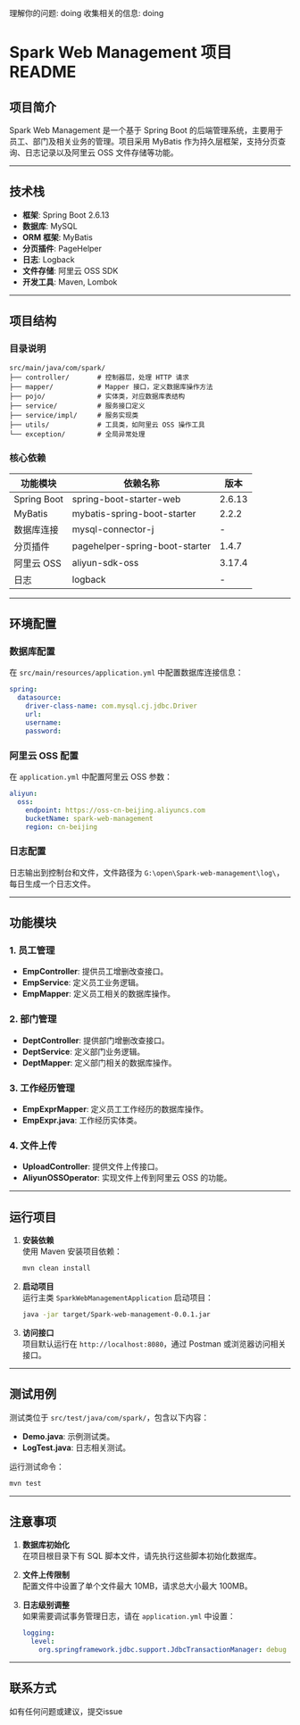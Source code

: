 理解你的问题: doing
收集相关的信息: doing
# Spark Web Management 项目 README

## 项目简介
Spark Web Management 是一个基于 Spring Boot 的后端管理系统，主要用于员工、部门及相关业务的管理。项目采用 MyBatis 作为持久层框架，支持分页查询、日志记录以及阿里云 OSS 文件存储等功能。

---

## 技术栈
- **框架**: Spring Boot 2.6.13
- **数据库**: MySQL
- **ORM 框架**: MyBatis
- **分页插件**: PageHelper
- **日志**: Logback
- **文件存储**: 阿里云 OSS SDK
- **开发工具**: Maven, Lombok

---

## 项目结构
### 目录说明
```
src/main/java/com/spark/
├── controller/       # 控制器层，处理 HTTP 请求
├── mapper/           # Mapper 接口，定义数据库操作方法
├── pojo/             # 实体类，对应数据库表结构
├── service/          # 服务接口定义
├── service/impl/     # 服务实现类
├── utils/            # 工具类，如阿里云 OSS 操作工具
└── exception/        # 全局异常处理
```


### 核心依赖
| 功能模块         | 依赖名称                          | 版本      |
|------------------|-----------------------------------|-----------|
| Spring Boot      | spring-boot-starter-web          | 2.6.13    |
| MyBatis         | mybatis-spring-boot-starter       | 2.2.2     |
| 数据库连接       | mysql-connector-j                | -         |
| 分页插件         | pagehelper-spring-boot-starter   | 1.4.7     |
| 阿里云 OSS       | aliyun-sdk-oss                   | 3.17.4    |
| 日志             | logback                          | -         |

---

## 环境配置
### 数据库配置
在 `src/main/resources/application.yml` 中配置数据库连接信息：
```yaml
spring:
  datasource:
    driver-class-name: com.mysql.cj.jdbc.Driver
    url: 
    username: 
    password: 
```


### 阿里云 OSS 配置
在 `application.yml` 中配置阿里云 OSS 参数：
```yaml
aliyun:
  oss:
    endpoint: https://oss-cn-beijing.aliyuncs.com
    bucketName: spark-web-management
    region: cn-beijing
```


### 日志配置
日志输出到控制台和文件，文件路径为 `G:\open\Spark-web-management\log\`，每日生成一个日志文件。

---

## 功能模块
### 1. 员工管理
- **EmpController**: 提供员工增删改查接口。
- **EmpService**: 定义员工业务逻辑。
- **EmpMapper**: 定义员工相关的数据库操作。

### 2. 部门管理
- **DeptController**: 提供部门增删改查接口。
- **DeptService**: 定义部门业务逻辑。
- **DeptMapper**: 定义部门相关的数据库操作。

### 3. 工作经历管理
- **EmpExprMapper**: 定义员工工作经历的数据库操作。
- **EmpExpr.java**: 工作经历实体类。

### 4. 文件上传
- **UploadController**: 提供文件上传接口。
- **AliyunOSSOperator**: 实现文件上传到阿里云 OSS 的功能。

---

## 运行项目
1. **安装依赖**  
   使用 Maven 安装项目依赖：
   ```bash
   mvn clean install
   ```


2. **启动项目**  
   运行主类 `SparkWebManagementApplication` 启动项目：
   ```bash
   java -jar target/Spark-web-management-0.0.1.jar
   ```


3. **访问接口**  
   项目默认运行在 `http://localhost:8080`，通过 Postman 或浏览器访问相关接口。

---

## 测试用例
测试类位于 `src/test/java/com/spark/`，包含以下内容：
- **Demo.java**: 示例测试类。
- **LogTest.java**: 日志相关测试。

运行测试命令：
```bash
mvn test
```


---

## 注意事项
1. **数据库初始化**  
   在项目根目录下有 SQL 脚本文件，请先执行这些脚本初始化数据库。

2. **文件上传限制**  
   配置文件中设置了单个文件最大 10MB，请求总大小最大 100MB。

3. **日志级别调整**  
   如果需要调试事务管理日志，请在 `application.yml` 中设置：
   ```yaml
   logging:
     level:
       org.springframework.jdbc.support.JdbcTransactionManager: debug
   ```


---

## 联系方式
如有任何问题或建议，提交issue